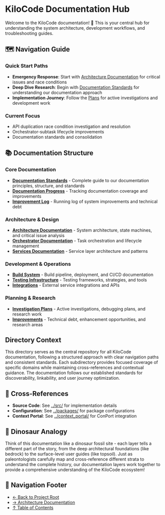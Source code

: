 # KiloCode Documentation Hub

Welcome to the KiloCode documentation! 🦕 This is your central hub for understanding the system architecture, development workflows, and troubleshooting guides.

## 🗺️ Navigation Guide

### Quick Start Paths

- **Emergency Response**: Start with [Architecture Documentation](architecture/README.md) for critical issues and race conditions
- **Deep Dive Research**: Begin with [Documentation Standards](DOCUMENTATION_GUIDE.md) for understanding our documentation approach
- **Implementation Journey**: Follow the [Plans](plans/README.md) for active investigations and development work

### Current Focus

- API duplication race condition investigation and resolution
- Orchestrator-subtask lifecycle improvements
- Documentation standards and consolidation

## 📚 Documentation Structure

### Core Documentation

- **[Documentation Standards](DOCUMENTATION_GUIDE.md)** - Complete guide to our documentation principles, structure, and standards
- **[Documentation Progress](DOCUMENTATION_PROGRESS.md)** - Tracking documentation coverage and improvements
- **[Improvement Log](IMPROVEMENT_LOG.md)** - Running log of system improvements and technical debt

### Architecture & Design

- **[Architecture Documentation](architecture/README.md)** - System architecture, state machines, and critical issue analysis
- **[Orchestrator Documentation](orchestrator/README.md)** - Task orchestration and lifecycle management
- **[Services Documentation](services/README.md)** - Service layer architecture and patterns

### Development & Operations

- **[Build System](build/README.md)** - Build pipeline, deployment, and CI/CD documentation
- **[Testing Infrastructure](testing/README.md)** - Testing frameworks, strategies, and tools
- **[Integrations](integrations/README.md)** - External service integrations and APIs

### Planning & Research

- **[Investigation Plans](plans/README.md)** - Active investigations, debugging plans, and research work
- **[Improvements](improvements/README.md)** - Technical debt, enhancement opportunities, and research areas

## Directory Context

This directory serves as the central repository for all KiloCode documentation, following a structured approach with clear navigation paths and consistent standards. Each subdirectory provides focused coverage of specific domains while maintaining cross-references and contextual guidance. The documentation follows our established standards for discoverability, linkability, and user journey optimization.

## 🔗 Cross-References

- **Source Code**: See [../src/](../src/) for implementation details
- **Configuration**: See [../packages/](../packages/) for package configurations
- **Context Portal**: See [../context_portal/](../context_portal/) for ConPort integration

## 🦕 Dinosaur Analogy

Think of this documentation like a dinosaur fossil site - each layer tells a different part of the story, from the deep architectural foundations (like bedrock) to the surface-level user guides (like topsoil). Just as paleontologists carefully map and cross-reference different strata to understand the complete history, our documentation layers work together to provide a comprehensive understanding of the KiloCode ecosystem!

## 🧭 Navigation Footer

- [← Back to Project Root](../README.md)
- [→ Architecture Documentation](architecture/README.md)
- [↑ Table of Contents](#-documentation-structure)
